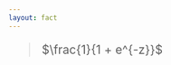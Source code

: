 ```yaml
---
layout: fact
---
```


<Congratz
  achievement="on your first activation function"
  message="Sigmoid"
  secondary="Remember and UNDERSTAND the how and why"
  caveat="Even if you can't remember the formula, TF / Keras will 😉"
/>


> $\frac{1}{1 + e^{-z}}$

<style>
  .katex {
    color: darkorange;
  }

  blockquote {
    font-size: 1.5em;
  }
</style>